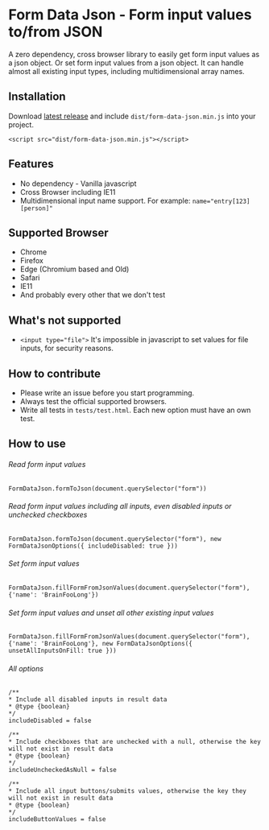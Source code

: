 # Form Data Json - Form input values to/from JSON
A zero dependency, cross browser library to easily get form input values as a json object. Or set form input values from a json object. It can handle almost all existing input types, including multidimensional array names.

## Installation
Download [latest release](https://github.com/brainfoolong/form-data-json/releases/latest) and include `dist/form-data-json.min.js` into your project.

    <script src="dist/form-data-json.min.js"></script>

## Features
* No dependency - Vanilla javascript
* Cross Browser including IE11
* Multidimensional input name support. For example: `name="entry[123][person]"`

## Supported Browser
* Chrome
* Firefox
* Edge (Chromium based and Old)
* Safari
* IE11
* And probably every other that we don't test

## What's not supported
* `<input type="file">` It's impossible in javascript to set values for file inputs, for security reasons.

## How to contribute
* Please write an issue before you start programming.
* Always test the official supported browsers.
* Write all tests in `tests/test.html`. Each new option must have an own test.

## How to use
###### Read form input values

    FormDataJson.formToJson(document.querySelector("form"))
    
###### Read form input values including all inputs, even disabled inputs or unchecked checkboxes

    FormDataJson.formToJson(document.querySelector("form"), new FormDataJsonOptions({ includeDisabled: true }))
    
###### Set form input values

    FormDataJson.fillFormFromJsonValues(document.querySelector("form"), {'name': 'BrainFooLong'})
    
###### Set form input values and unset all other existing input values

    FormDataJson.fillFormFromJsonValues(document.querySelector("form"), {'name': 'BrainFooLong'}, new FormDataJsonOptions({ unsetAllInputsOnFill: true }))
    
###### All options

	/**
	* Include all disabled inputs in result data
	* @type {boolean}
	*/
	includeDisabled = false

	/**
	* Include checkboxes that are unchecked with a null, otherwise the key will not exist in result data
	* @type {boolean}
	*/
	includeUncheckedAsNull = false

	/**
	* Include all input buttons/submits values, otherwise the key they will not exist in result data
	* @type {boolean}
	*/
	includeButtonValues = false